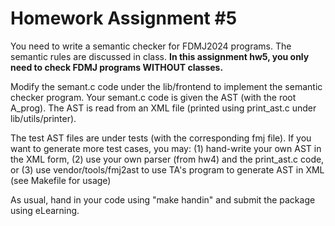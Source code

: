 # Homework Assignment #5

You need to write a semantic checker for FDMJ2024 programs. The semantic rules are discussed in class.  **In this assignment hw5,  you only need to check FDMJ programs WITHOUT classes.**

Modify the semant.c code under the lib/frontend to implement the semantic checker program. Your semant.c code is given the AST (with the root A_prog). The AST is read from an XML file (printed using print_ast.c under lib/utils/printer).

The test AST files are under tests (with the corresponding fmj file). If you want to generate more test cases, you may: (1) hand-write your own AST in the XML form, (2) use your own parser (from hw4) and the print_ast.c code, or (3) use vendor/tools/fmj2ast to use TA's program to generate AST in XML (see Makefile for usage)

As usual, hand in your code using "make handin" and submit the package using eLearning.
